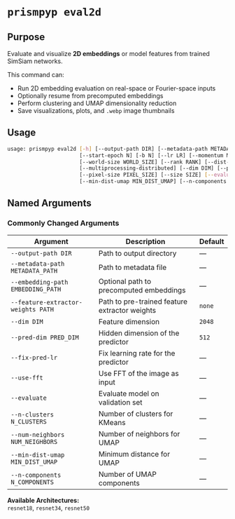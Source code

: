 # `prismpyp eval2d`

## Purpose
Evaluate and visualize **2D embeddings** or model features from trained SimSiam networks.

This command can:

- Run 2D embedding evaluation on real-space or Fourier-space inputs  
- Optionally resume from precomputed embeddings  
- Perform clustering and UMAP dimensionality reduction  
- Save visualizations, plots, and `.webp` image thumbnails  

## Usage
```bash
usage: prismpyp eval2d [-h] [--output-path DIR] [--metadata-path METADATA_PATH] [--embedding-path [EMBEDDING_PATH]] [-a ARCH] [-j N] [--epochs N]
                       [--start-epoch N] [-b N] [--lr LR] [--momentum M] [--wd W] [-p N] [--resume PATH] [--feature-extractor-weights PATH]
                       [--world-size WORLD_SIZE] [--rank RANK] [--dist-url DIST_URL] [--dist-backend DIST_BACKEND] [--seed SEED] [--gpu GPU]
                       [--multiprocessing-distributed] [--dim DIM] [--pred-dim PRED_DIM] [--fix-pred-lr] [--use-fft] [--downsample DOWNSAMPLE]
                       [--pixel-size PIXEL_SIZE] [--size SIZE] [--evaluate] [--n-clusters N_CLUSTERS] [--num-neighbors NUM_NEIGHBORS]
                       [--min-dist-umap MIN_DIST_UMAP] [--n-components N_COMPONENTS] [--nextpyp-preproc NEXTPYP_PREPROC] [--zip-images]
```

## Named Arguments

### Commonly Changed Arguments
| Argument | Description | Default |
|-----------|--------------|----------|
| `--output-path DIR` | Path to output directory | — |
| `--metadata-path METADATA_PATH` | Path to metadata file | — |
| `--embedding-path EMBEDDING_PATH` | Optional path to precomputed embeddings | — |
| `--feature-extractor-weights PATH` | Path to pre-trained feature extractor weights | `none` |
| `--dim DIM` | Feature dimension | `2048` |
| `--pred-dim PRED_DIM` | Hidden dimension of the predictor | `512` |
| `--fix-pred-lr` | Fix learning rate for the predictor | — |
| `--use-fft` | Use FFT of the image as input | — |
| `--evaluate` | Evaluate model on validation set | — |
| `--n-clusters N_CLUSTERS` | Number of clusters for KMeans | — |
| `--num-neighbors NUM_NEIGHBORS` | Number of neighbors for UMAP | — |
| `--min-dist-umap MIN_DIST_UMAP` | Minimum distance for UMAP | — |
| `--n-components N_COMPONENTS` | Number of UMAP components | — |


**Available Architectures:**  
`resnet18`, `resnet34`, `resnet50`

